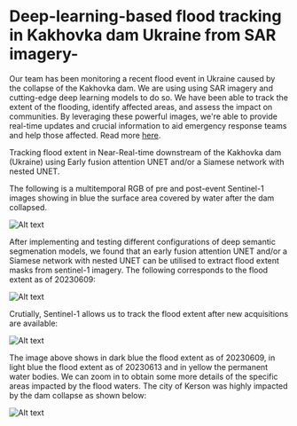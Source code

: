 # Deep-learning-based flood tracking in Kakhovka dam Ukraine from SAR imagery-
Our team has been monitoring a recent flood event in Ukraine caused by the collapse of the Kakhovka dam. We are using using SAR imagery and cutting-edge deep learning models to do so. We have been able to track the extent of the flooding, identify affected areas, and assess the impact on communities. By leveraging these powerful images, we're able to provide real-time updates and crucial information to aid emergency response teams and help those affected. Read more [here](https://www.doorsblacksea.eu/post/721205312722485249/doors-scientists-respond-to-the-kakhovka-dam).

Tracking flood extent in Near-Real-time downstream of the Kakhovka dam (Ukraine) using Early fusion attention UNET and/or a Siamese network with nested UNET.

The following is a multitemporal RGB of pre and post-event Sentinel-1 images showing in blue the surface area covered by water after the dam collapsed. 

![Alt text](./Flood_tracking_maps/20230609_S1_Multitemporal_RGB.png?raw=true "Kakhovka dam flood extent (Ukraine)")

After implementing and testing different configurations of deep semantic segmenation models, we found that an early fusion attention UNET and/or a Siamese network with nested UNET can be utilised to extract flood extent masks from sentinel-1 imagery. The following corresponds to the flood extent as of 20230609:

![Alt text](./Flood_tracking_maps/20230609_S1_Flood_extent.png?raw=true "Kakhovka dam flood extent (Ukraine)")

Crutially, Sentinel-1 allows us to track the flood extent after new acquisitions are available: 

![Alt text](./Flood_tracking_maps/20230613_Flood_tracking.png?raw=true "Kakhovka dam flood extent (Ukraine)")

The image above shows in dark blue the flood extent as of 20230609, in light blue the flood extent as of 20230613 and in yellow the permanent water bodies. We can zoom in to obtain some more details of the specific areas impacted by the flood waters. The city of Kerson was highly impacted by the dam collapse as shown below:

![Alt text](./Flood_tracking_maps/20230613_Kerson_zoom2.png?raw=true "Kakhovka dam flood extent (Ukraine)")



